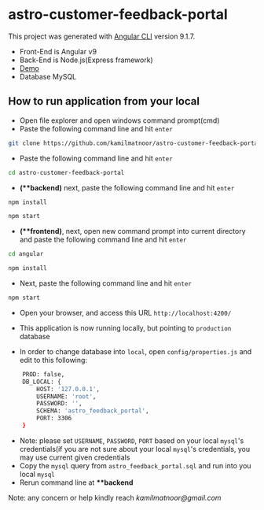 # astro-customer-feedback-portal

This project was generated with [Angular CLI](https://github.com/angular/angular-cli) version 9.1.7.
- Front-End is Angular v9
- Back-End is Node.js(Express framework)
- [Demo](https://astro-customer-feedback-portal.herokuapp.com/)
- Database MySQL

## How to run application from your local

- Open file explorer and open windows command prompt(cmd)
- Paste the following command line and hit `enter`

```bash
git clone https://github.com/kamilmatnoor/astro-customer-feedback-portal.git
```
- Paste the following command line and hit `enter`

```bash
cd astro-customer-feedback-portal
```

- __(**backend)__ next, paste the following command line and hit `enter` 

```bash
npm install
```

```bash
npm start
```

- __(**frontend)__, next, open new command prompt into current directory and paste the following command line and hit `enter` 

```bash
cd angular
```

```bash
npm install
```

- Next, paste the following command line and hit `enter`

```bash
npm start
```

- Open your browser, and access this URL `http://localhost:4200/`

- This application is now running locally, but pointing to `production` database

- In order to change database into `local`, open `config/properties.js` and edit to this following:

```bash
    PROD: false,
    DB_LOCAL: {
        HOST: '127.0.0.1',
        USERNAME: 'root',
        PASSWORD: '',
        SCHEMA: 'astro_feedback_portal',
        PORT: 3306
    }

``` 

- Note: please set `USERNAME`, `PASSWORD`, `PORT` based on your local `mysql`'s credentials(if you are not sure about your local `mysql`'s credentials, you may use current given credentials
- Copy the `mysql` query from `astro_feedback_portal.sql` and run into you local `mysql`
- Rerun command line at __**backend__


Note: any concern or help kindly reach _kamilmatnoor@gmail.com_
